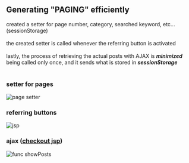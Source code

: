 ## Generating "PAGING" efficiently
created a setter for page number, category, searched keyword, etc... (sessionStorage)
<br><br>
the created setter is called whenever the referring button is activated
<br><br>
lastly, the process of retrieving the actual posts with AJAX is ***minimized*** <br>being called only once, and it sends what is stored in ***sessionStorage***
<br><br>

### setter for pages
![page setter](https://github.com/peteryu24/peter-web/assets/67302252/a40d4cb0-3bf7-455b-a68b-7d7dfde1d159)
<br>
### referring buttons
![jsp](https://github.com/peteryu24/peter-web/assets/67302252/2c57663f-83c9-4bd7-b783-abb139ab340d)
### ajax ([checkout jsp](https://github.com/peteryu24/peter-web/blob/d0936afabd3a9fafc96b8cffb6f7f6a26ca3b6a1/src/main/webapp/WEB-INF/jsp/post/showAllPosts.jsp))
![func showPosts](https://github.com/peteryu24/peter-web/assets/67302252/64db77a0-0cf7-4e66-ae0b-1c415f910e0a)



